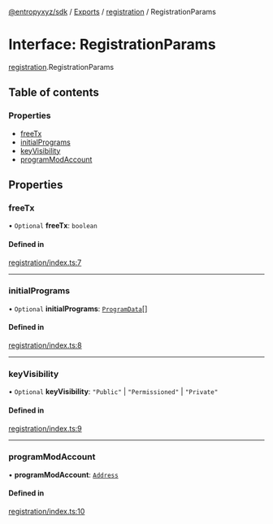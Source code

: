 [@entropyxyz/sdk](../README.md) / [Exports](../modules.md) / [registration](../modules/registration.md) / RegistrationParams

# Interface: RegistrationParams

[registration](../modules/registration.md).RegistrationParams

## Table of contents

### Properties

- [freeTx](registration.RegistrationParams.md#freetx)
- [initialPrograms](registration.RegistrationParams.md#initialprograms)
- [keyVisibility](registration.RegistrationParams.md#keyvisibility)
- [programModAccount](registration.RegistrationParams.md#programmodaccount)

## Properties

### freeTx

• `Optional` **freeTx**: `boolean`

#### Defined in

[registration/index.ts:7](https://github.com/entropyxyz/sdk/blob/1c426d7/src/registration/index.ts#L7)

___

### initialPrograms

• `Optional` **initialPrograms**: [`ProgramData`](programs.ProgramData.md)[]

#### Defined in

[registration/index.ts:8](https://github.com/entropyxyz/sdk/blob/1c426d7/src/registration/index.ts#L8)

___

### keyVisibility

• `Optional` **keyVisibility**: ``"Public"`` \| ``"Permissioned"`` \| ``"Private"``

#### Defined in

[registration/index.ts:9](https://github.com/entropyxyz/sdk/blob/1c426d7/src/registration/index.ts#L9)

___

### programModAccount

• **programModAccount**: [`Address`](../modules/types.md#address)

#### Defined in

[registration/index.ts:10](https://github.com/entropyxyz/sdk/blob/1c426d7/src/registration/index.ts#L10)
